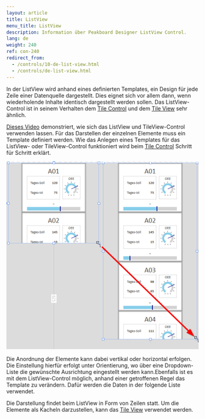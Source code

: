```yaml
---
layout: article
title: ListView
menu_title: ListView
description: Information über Peakboard Designer ListView Control.
lang: de
weight: 240
ref: con-240
redirect_from:
  - /controls/10-de-list-view.html
  - /controls/de-list-view.html
---
```


In der ListView wird anhand eines definierten Templates, ein Design für jede Zeile einer Datenquelle dargestellt.
Dies eignet sich vor allem dann, wenn wiederholende Inhalte identisch dargestellt werden sollen.
Das ListView-Control ist in seinem Verhalten dem [Tile Control](/controls/14-de-tilecontrol.html) und dem [Tile View](/controls/11-de-tile-view.html) sehr ähnlich.

[Dieses Video](https://youtu.be/Sodzz14XMwE) demonstriert, wie sich das ListView und TileView-Control verwenden lassen.
Für das Darstellen der einzelnen Elemente muss ein Template definiert werden.
Wie das Anlegen eines Templates für das ListView- oder TileView-Control funktioniert wird beim [Tile Control](/controls/14-de-tilecontrol.html) Schritt für Schritt erklärt.

![image_1](/assets/images/Controls/ListView/list1.png)

Die Anordnung der Elemente kann dabei vertikal oder horizontal erfolgen. Die Einstellung hierfür erfolgt unter Orientierung, wo über eine Dropdown-Liste die gewünschte Ausrichtung eingestellt werden kann.Ebenfalls ist es mit dem ListView-Control möglich, anhand einer getroffenen Regel das Template zu verändern. Dafür werden die Daten in der folgende Liste verwendet.

Die Darstellung findet beim ListView in Form von Zeilen statt. Um die Elemente als Kacheln darzustellen, kann das [Tile View](/controls/Common/de-tile-view.html) verwendet werden.
